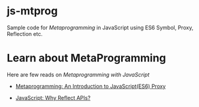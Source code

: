 # js-mtprog
Sample code for *Metaprogramming* in JavaScript using ES6 Symbol, Proxy, Reflection etc.

# Learn about MetaProgramming

Here are few reads on *Metaprogramming with JavaScript*

- [Metaprogramming: An Introduction to JavaScript(ES6) Proxy](https://blog.greenroots.info/metaprogramming-an-introduction-to-javascriptes6-proxy-cjwkk64ly000gvds10db4l034)

- [JavaScript: Why Reflect APIs?](https://blog.greenroots.info/javascript-why-reflect-apis-cjx09kad20006sos1pmumyn38)

